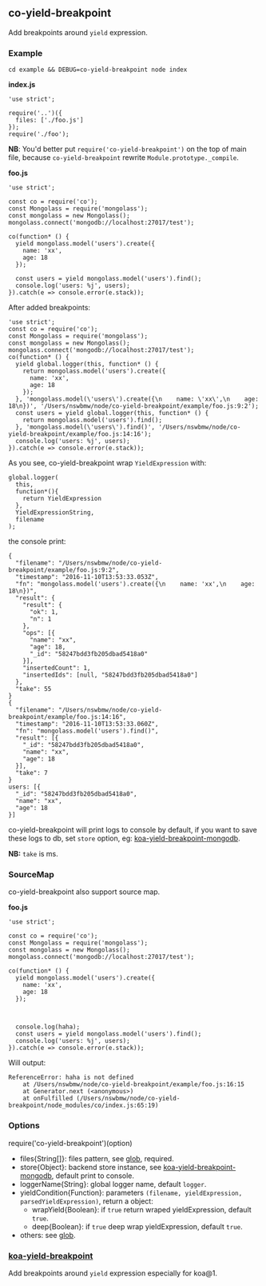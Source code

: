 ## co-yield-breakpoint

Add breakpoints around `yield` expression.

### Example

```
cd example && DEBUG=co-yield-breakpoint node index
```

**index.js**

```
'use strict';

require('..')({
  files: ['./foo.js']
});
require('./foo');
```

**NB**: You'd better put `require('co-yield-breakpoint')` on the top of main file, because `co-yield-breakpoint` rewrite `Module.prototype._compile`.

**foo.js**

```
'use strict';

const co = require('co');
const Mongolass = require('mongolass');
const mongolass = new Mongolass();
mongolass.connect('mongodb://localhost:27017/test');

co(function* () {
  yield mongolass.model('users').create({
    name: 'xx',
    age: 18
  });

  const users = yield mongolass.model('users').find();
  console.log('users: %j', users);
}).catch(e => console.error(e.stack));
```

After added breakpoints:

```
'use strict';
const co = require('co');
const Mongolass = require('mongolass');
const mongolass = new Mongolass();
mongolass.connect('mongodb://localhost:27017/test');
co(function* () {
  yield global.logger(this, function* () {
    return mongolass.model('users').create({
      name: 'xx',
      age: 18
    });
  }, 'mongolass.model(\'users\').create({\n    name: \'xx\',\n    age: 18\n})', '/Users/nswbmw/node/co-yield-breakpoint/example/foo.js:9:2');
  const users = yield global.logger(this, function* () {
    return mongolass.model('users').find();
  }, 'mongolass.model(\'users\').find()', '/Users/nswbmw/node/co-yield-breakpoint/example/foo.js:14:16');
  console.log('users: %j', users);
}).catch(e => console.error(e.stack));
```

As you see, co-yield-breakpoint wrap `YieldExpression` with:

```
global.logger(
  this,
  function*(){
    return YieldExpression
  },
  YieldExpressionString,
  filename
);
```

the console print:

```
{
  "filename": "/Users/nswbmw/node/co-yield-breakpoint/example/foo.js:9:2",
  "timestamp": "2016-11-10T13:53:33.053Z",
  "fn": "mongolass.model('users').create({\n    name: 'xx',\n    age: 18\n})",
  "result": {
    "result": {
      "ok": 1,
      "n": 1
    },
    "ops": [{
      "name": "xx",
      "age": 18,
      "_id": "58247bdd3fb205dbad5418a0"
    }],
    "insertedCount": 1,
    "insertedIds": [null, "58247bdd3fb205dbad5418a0"]
  },
  "take": 55
}
{
  "filename": "/Users/nswbmw/node/co-yield-breakpoint/example/foo.js:14:16",
  "timestamp": "2016-11-10T13:53:33.060Z",
  "fn": "mongolass.model('users').find()",
  "result": [{
    "_id": "58247bdd3fb205dbad5418a0",
    "name": "xx",
    "age": 18
  }],
  "take": 7
}
users: [{
  "_id": "58247bdd3fb205dbad5418a0",
  "name": "xx",
  "age": 18
}]
```

co-yield-breakpoint will print logs to console by default, if you want to save these logs to db, set `store` option, eg: [koa-yield-breakpoint-mongodb](https://github.com/nswbmw/koa-yield-breakpoint-mongodb).

**NB:** `take` is ms.

### SourceMap

co-yield-breakpoint also support source map.

**foo.js**

```
'use strict';

const co = require('co');
const Mongolass = require('mongolass');
const mongolass = new Mongolass();
mongolass.connect('mongodb://localhost:27017/test');

co(function* () {
  yield mongolass.model('users').create({
    name: 'xx',
    age: 18
  });



  console.log(haha);
  const users = yield mongolass.model('users').find();
  console.log('users: %j', users);
}).catch(e => console.error(e.stack));
```

Will output:

```
ReferenceError: haha is not defined
    at /Users/nswbmw/node/co-yield-breakpoint/example/foo.js:16:15
    at Generator.next (<anonymous>)
    at onFulfilled (/Users/nswbmw/node/co-yield-breakpoint/node_modules/co/index.js:65:19)
```

### Options

require('co-yield-breakpoint')(option)

- files{String[]}: files pattern, see [glob](https://github.com/isaacs/node-glob), required.
- store{Object}: backend store instance, see [koa-yield-breakpoint-mongodb](https://github.com/nswbmw/koa-yield-breakpoint-mongodb), default print to console.
- loggerName{String}: global logger name, default `logger`.
- yieldCondition{Function}: parameters `(filename, yieldExpression, parsedYieldExpression)`, return a object:
  - wrapYield{Boolean}: if `true` return wraped yieldExpression, default `true`.
  - deep{Boolean}: if `true` deep wrap yieldExpression, default `true`.
- others: see [glob](https://github.com/isaacs/node-glob#options).

### [koa-yield-breakpoint](https://github.com/nswbmw/koa-yield-breakpoint)

Add breakpoints around `yield` expression especially for koa@1.
